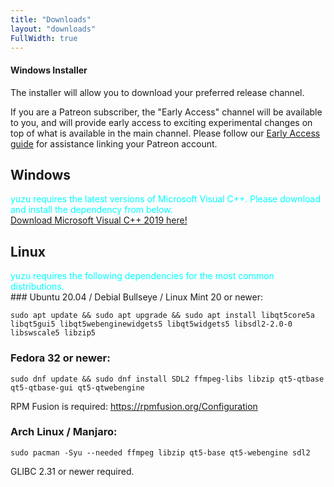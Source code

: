 ```yaml
---
title: "Downloads"
layout: "downloads"
FullWidth: true
---
```


#### Windows Installer

The installer will allow you to download your preferred release channel. 

If you are a Patreon subscriber, the "Early Access" channel will be available to you, and will provide early access to exciting experimental changes on top of what is available in the main channel. Please follow our [Early Access guide](https://yuzu-emu.org/help/early-access/) for assistance linking your Patreon account.

## Windows

<article class="message has-text-weight-semibold">
<div class="message-body">
<p style="color:cyan;margin-bottom: 0px;">yuzu requires the latest versions of Microsoft Visual C++. 
 Please download and install the dependency from below.</p>
<a href="https://aka.ms/vs/16/release/vc_redist.x64.exe">Download Microsoft Visual C++ 2019 here!</a>
</div>
</article>

## Linux

<article class="message has-text-weight-semibold">
<div class="message-body">
<p style="color:cyan;margin-bottom: 0px;">yuzu requires the following dependencies for the most common distributions.</p>
</div>
</article>
### Ubuntu 20.04 / Debial Bullseye / Linux Mint 20 or newer:

`sudo apt update && sudo apt upgrade && sudo apt install libqt5core5a libqt5gui5 libqt5webenginewidgets5 libqt5widgets5 libsdl2-2.0-0 libswscale5 libzip5`

### Fedora 32 or newer:

`sudo dnf update && sudo dnf install SDL2 ffmpeg-libs libzip qt5-qtbase qt5-qtbase-gui qt5-qtwebengine`

RPM Fusion is required: https://rpmfusion.org/Configuration

### Arch Linux / Manjaro:
`sudo pacman -Syu --needed ffmpeg libzip qt5-base qt5-webengine sdl2`

GLIBC 2.31 or newer required.
